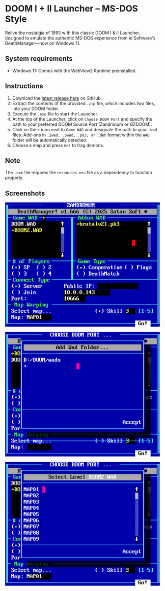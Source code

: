 # DOOM I + II Launcher – MS-DOS Style
Relive the nostalgia of 1993 with this classic DOOM I & II Launcher, designed to emulate the authentic MS-DOS experience from id Software's DeathManager—now on Windows 11.

## System requirements
- Windows 11: Comes with the WebView2 Runtime preinstalled.

## Instructions
1. Download the [latest release here](https://github.com/schnalz-digital/deathmanager/releases/latest) on GitHub.
2. Extract the contents of the provided `.zip` file, which includes two files, into your DOOM folder.
3. Execute the `.exe` file to start the Launcher.
4. At the top of the Launcher, click on `Choose DOOM Port` and specify the path to your preferred DOOM Source Port (Zandronum or GZDOOM).
5. Click on the `+` icon next to `Game WAD` and designate the path to your `.wad` files. Add-ons in `.iwad, .pwad, .pk3, or .deh` format within the `WAD` folder will be automatically detected.
6. Choose a map and press `Go!` to frag demons.

## Note
The `.exe` file requires the `resources.neu` file as a dependency to function properly.

## Screenshots
![DeathLauncher - UI](https://raw.githubusercontent.com/schnalz-digital/deathmanager/refs/heads/main/screenshot1.png)


![DeathLauncher - Adding WADs folder](https://raw.githubusercontent.com/schnalz-digital/deathmanager/refs/heads/main/screenshot2.png)


![DeathLauncher - Choosing a Map](https://raw.githubusercontent.com/schnalz-digital/deathmanager/refs/heads/main/screenshot3.png)
